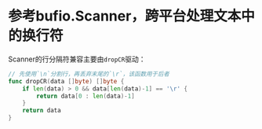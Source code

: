 # 参考bufio.Scanner，跨平台处理文本中的换行符

Scanner的行分隔符兼容主要由`dropCR`驱动：
```go
// 先使用`\n`分割行，再丢弃末尾的`\r`，该函数用于后者
func dropCR(data []byte) []byte {
	if len(data) > 0 && data[len(data)-1] == '\r' {
		return data[0 : len(data)-1]
	}
	return data
}
```